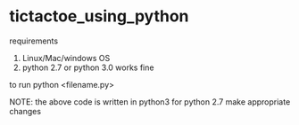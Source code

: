 # tictactoe_using_python
requirements
  1) Linux/Mac/windows OS
  2) python 2.7 or python 3.0 works fine

to run
  python <filename.py>
  
NOTE:
  the above code is written in python3
  for python 2.7 make appropriate changes
